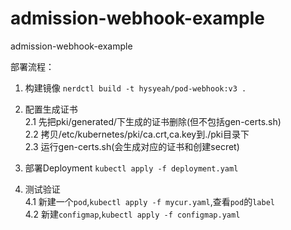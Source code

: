 # admission-webhook-example
admission-webhook-example

部署流程：
1. 构建镜像
`nerdctl build -t hysyeah/pod-webhook:v3 .`

2. 配置生成证书  
2.1 先把pki/generated/下生成的证书删除(但不包括gen-certs.sh)  
2.2 拷贝/etc/kubernetes/pki/ca.crt,ca.key到./pki目录下  
2.3 运行gen-certs.sh(会生成对应的证书和创建secret)

3. 部署Deployment
`kubectl apply -f deployment.yaml`

4. 测试验证  
4.1 新建一个`pod`,`kubectl apply -f mycur.yaml`,查看`pod`的`label`  
4.2 新建`configmap`,`kubectl apply -f configmap.yaml`
